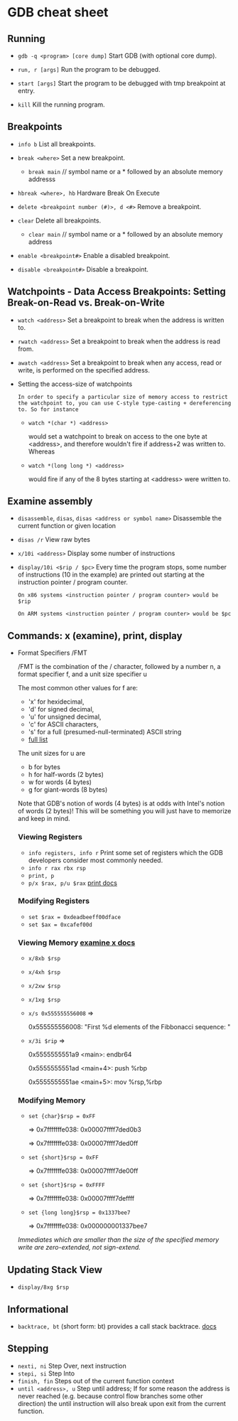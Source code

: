 # GDB cheat sheet

## **Running**

- `gdb -q <program> [core dump]` Start GDB (with optional core dump).

- `run, r [args]` Run the program to be debugged.

- `start [args]` Start the program to be debugged with tmp breakpoint at entry.

- `kill` Kill the running program.

## **Breakpoints**

- `info b` List all breakpoints.
- `break <where>` Set a new breakpoint.

  - `break main` // symbol name or a \* followed by an absolute memory addresss

- `hbreak <where>, hb` Hardware Break On Execute

- `delete <breakpoint number (#)>, d <#>` Remove a breakpoint.
- `clear` Delete all breakpoints.

  - `clear main` // symbol name or a \* followed by an absolute memory address

- `enable <breakpoint#>` Enable a disabled breakpoint.
- `disable <breakpoint#>` Disable a breakpoint.

## **Watchpoints - Data Access Breakpoints: Setting Break-on-Read vs. Break-on-Write**

- `watch <address>` Set a breakpoint to break when the address is written to.
- `rwatch <address>` Set a breakpoint to break when the address is read from.
- `awatch <address>` Set a breakpoint to break when any access, read or write, is performed on the specified address.

- Setting the access-size of watchpoints

      In order to specify a particular size of memory access to restrict the watchpoint to, you can use C-style type-casting + dereferencing to. So for instance

  - `watch *(char *) <address>`

    would set a watchpoint to break on access to the one byte at \<address>, and therefore wouldn't fire if address+2 was written to. Whereas

  - `watch *(long long *) <address>`

    would fire if any of the 8 bytes starting at \<address> were written to.

## **Examine assembly**

- `disassemble`, `disas`, `disas <address or symbol name>` Disassemble the current function or
  given location
- `disas /r` View raw bytes
- `x/10i <address>` Display some number of instructions
- `display/10i <$rip / $pc>` Every time the program stops, some number of instructions (10 in the example) are printed out starting at the instruction pointer / program counter.

      On x86 systems <instruction pointer / program counter> would be $rip

      On ARM systems <instruction pointer / program counter> would be $pc

## **Commands: x (examine), print, display**

- Format Specifiers /FMT

  /FMT is the combination of the / character, followed by a number n, a format specifier f, and a unit size specifier u

  The most common other values for f are:

  - 'x' for hexidecimal,
  - 'd' for signed decimal,
  - 'u' for unsigned decimal,
  - 'c' for ASCII characters,
  - 's' for a full (presumed-null-terminated) ASCII string
  - [full list](https://sourceware.org/gdb/onlinedocs/gdb/Output-Formats.html)

  The unit sizes for u are

  - b for bytes
  - h for half-words (2 bytes)
  - w for words (4 bytes)
  - g for giant-words (8 bytes)

  Note that GDB's notion of words (4 bytes) is at odds with Intel's notion of words (2 bytes)! This will be something you will just have to memorize and keep in mind.

  ### **Viewing Registers**

  - `info registers, info r` Print some set of registers which the GDB developers consider most commonly needed.
  - `info r rax rbx rsp`
  - `print, p`
  - `p/x $rax, p/u $rax` [print docs](https://sourceware.org/gdb/current/onlinedocs/gdb/Data.html#index-printing-data)

  ### **Modifying Registers**

  - `set $rax = 0xdeadbeeff00dface`
  - `set $ax = 0xcafef00d`

  ### Viewing Memory [examine x docs](https://sourceware.org/gdb/current/onlinedocs/gdb/Memory.html#index-examining-memory)

  - `x/8xb $rsp`
  - `x/4xh $rsp`
  - `x/2xw $rsp`
  - `x/1xg $rsp`
  - `x/s 0x555555556008` =>

    0x555555556008: "First %d elements of the Fibbonacci sequence: "

  - `x/3i $rip` =>

    0x5555555551a9 \<main>: endbr64

    0x5555555551ad \<main+4>: push %rbp

    0x5555555551ae \<main+5>: mov %rsp,%rbp

  ### **Modifying Memory**

  - `set {char}$rsp = 0xFF`

    => 0x7fffffffe038: 0x00007ffff7ded0b3

    => 0x7fffffffe038: 0x00007ffff7ded0ff

  - `set {short}$rsp = 0xFF`

    => 0x7fffffffe038: 0x00007ffff7de00ff

  - `set {short}$rsp = 0xFFFF`

    => 0x7fffffffe038: 0x00007ffff7deffff

  - `set {long long}$rsp = 0x1337bee7`

    => 0x7fffffffe038: 0x000000001337bee7

  _Immediates which are smaller than the size of the specified memory write are zero-extended, not sign-extend._

## Updating Stack View

- `display/8xg $rsp`

## Informational

- `backtrace, bt` (short form: bt) provides a call stack backtrace. [docs](https://sourceware.org/gdb/current/onlinedocs/gdb/Backtrace.html#Backtrace)

## **Stepping**

- `nexti, ni` Step Over, next instruction
- `stepi, si` Step Into
- `finish, fin` Steps out of the current function context
- `until <address>, u` Step until address; If for some reason the address is never reached (e.g. because control flow branches some other direction) the until instruction will also break upon exit from the current function.
